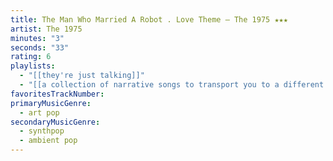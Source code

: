 ```yaml
---
title: The Man Who Married A Robot . Love Theme — The 1975 ★★★
artist: The 1975
minutes: "3"
seconds: "33"
rating: 6
playlists:
  - "[[they're just talking]]"
  - "[[a collection of narrative songs to transport you to a different world]]"
favoritesTrackNumber:
primaryMusicGenre:
  - art pop
secondaryMusicGenre:
  - synthpop
  - ambient pop
---
```

